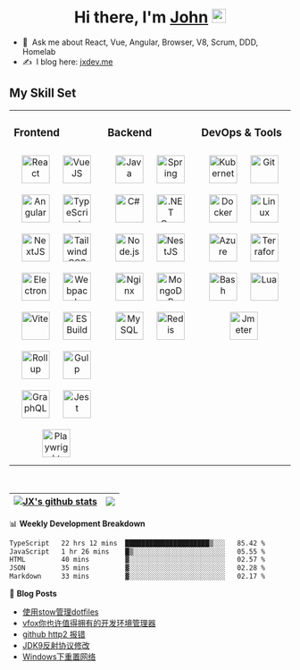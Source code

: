 <div align="center">
   <h1>Hi there, I'm <a href="https://www.linkedin.com/in/john-x-b26a9b251/">John</a> <img src="https://media.giphy.com/media/hvRJCLFzcasrR4ia7z/giphy.gif" width="25px"> </h1>
</div>

- 💬 &nbsp;Ask me about React, Vue, Angular, Browser, V8, Scrum, DDD, Homelab
- ✍️ &nbsp;I blog here: [jxdev.me](https://www.jxdev.me/)
<!-- - 📫 &nbsp;How to reach me: [LinkedIn](https://www.linkedin.com/in/john-x-b26a9b251/) -->
<!-- - 🔭 &nbsp;I’m currently working on [Ploger](https://www.github-trends.dev/) & [GitHub Ranking](https://www.github-ranking.dev/) -->

## My Skill Set

<!-- svg found: https://www.svgrepo.com/ -->

<table>
   <tr>
   
   <td valign="top" width="33%">

### Frontend
<div align="center">
   <img style="margin: 10px" src="https://profilinator.rishav.dev/skills-assets/react-original-wordmark.svg" alt="React" height="50" />
   <img style="margin: 10px" src="https://profilinator.rishav.dev/skills-assets/vuejs-original-wordmark.svg" alt="VueJS" height="50" />
   <img style="margin: 10px" src="https://profilinator.rishav.dev/skills-assets/angularjs-original.svg" alt="Angular" height="50" />
   <img style="margin: 10px" src="https://profilinator.rishav.dev/skills-assets/typescript-original.svg" alt="TypeScript" height="50" />
   <img style="margin: 10px" src="https://profilinator.rishav.dev/skills-assets/nextjs.png" alt="NextJS" height="50" />
   <img style="margin: 10px" src="https://profilinator.rishav.dev/skills-assets/tailwindcss.svg" alt="TailwindCSS" height="50" />
   <img style="margin: 10px" src="https://profilinator.rishav.dev/skills-assets/electron-original.svg" alt="Electron" height="50" />
   <img style="margin: 10px" src="https://profilinator.rishav.dev/skills-assets/webpack-original.svg" alt="Webpack" height="50" />
   <img style="margin: 10px" src="https://www.svgrepo.com/show/374167/vite.svg" alt="Vite" height="50" />
   <img style="margin: 10px" src="https://www.svgrepo.com/show/353710/esbuild.svg" alt="ESBuild" height="50" />
   <img style="margin: 10px" src="https://www.svgrepo.com/show/439305/rollup.svg" alt="Rollup" height="50" />
   <img style="margin: 10px" src="https://profilinator.rishav.dev/skills-assets/gulp-plain.svg" alt="Gulp" height="50" />
   <img style="margin: 10px" src="https://profilinator.rishav.dev/skills-assets/graphql.png" alt="GraphQL" height="50" />
   <img style="margin: 10px" src="https://profilinator.rishav.dev/skills-assets/jest.svg" alt="Jest" height="50" />
   <img style="margin: 10px" src="https://playwright.dev/img/playwright-logo.svg" alt="Playwright" height="50" />
</div>

   </td>
   
   <td valign="top" width="33%">

### Backend
<div align="center">
<img style="margin: 10px" src="https://profilinator.rishav.dev/skills-assets/java-original-wordmark.svg" alt="Java" height="50" />
<img style="margin: 10px" src="https://profilinator.rishav.dev/skills-assets/springio-icon.svg" alt="Spring" height="50" />
<img style="margin: 10px" src="https://profilinator.rishav.dev/skills-assets/csharp-original.svg" alt="C#" height="50" />
<img style="margin: 10px" src="https://profilinator.rishav.dev/skills-assets/dotnetcore.png" alt=".NET Core" height="50" />
<img style="margin: 10px" src="https://profilinator.rishav.dev/skills-assets/nodejs-original-wordmark.svg" alt="Node.js" height="50" />
<img style="margin: 10px" src="https://profilinator.rishav.dev/skills-assets/nestjs.svg" alt="NestJS" height="50" />
<img style="margin: 10px" src="https://profilinator.rishav.dev/skills-assets/nginx-original.svg" alt="Nginx" height="50" />
<img style="margin: 10px" src="https://profilinator.rishav.dev/skills-assets/mongodb-original-wordmark.svg" alt="MongoDB" height="50" />
<img style="margin: 10px" src="https://profilinator.rishav.dev/skills-assets/mysql-original-wordmark.svg" alt="MySQL" height="50" />
<img style="margin: 10px" src="https://profilinator.rishav.dev/skills-assets/redis-original-wordmark.svg" alt="Redis" height="50" />
</div>

   </td>
   
   <td valign="top" width="33%">

### DevOps & Tools
<div align="center">
<img style="margin: 10px" src="https://profilinator.rishav.dev/skills-assets/kubernetes-icon.svg" alt="Kubernetes" height="50" />
<img style="margin: 10px" src="https://profilinator.rishav.dev/skills-assets/git-scm-icon.svg" alt="Git" height="50" />
<img style="margin: 10px" src="https://profilinator.rishav.dev/skills-assets/docker-original-wordmark.svg" alt="Docker" height="50" />
<img style="margin: 10px" src="https://profilinator.rishav.dev/skills-assets/linux-original.svg" alt="Linux" height="50" />
<img style="margin: 10px" src="https://profilinator.rishav.dev/skills-assets/microsoft_azure-icon.svg" alt="Azure" height="50" />
<img style="margin: 10px" src="https://profilinator.rishav.dev/skills-assets/terraformio-icon.svg" alt="Terraform" height="50" />
<img style="margin: 10px" src="https://www.svgrepo.com/show/353475/bash.svg" alt="Bash" height="50" />
<img style="margin: 10px" src="https://www.svgrepo.com/show/373817/lua.svg" alt="Lua" height="50" />
<img style="margin: 10px" src="https://www.svgrepo.com/show/329945/apachejmeter.svg" alt="Jmeter" height="50" />
</div>

   </td>
   
   </tr>
</table>

<br/>

<!-- [![My Skills](https://skillicons.dev/icons?i=angular,vue,react,electron,lit,nextjs,tailwind,cs,dotnet,java,spring,azure,terraform,docker,kubernetes)](https://skillicons.dev) -->

| <a href="https://github.com/anuraghazra/github-readme-stats"><img align="center" src="https://git-stats-navy.vercel.app/api?username=johnxu16&show_icons=true&include_all_commits=true&theme=buefy&hide_border=true" alt="JX's github stats" /></a> | <a href="https://github.com/anuraghazra/github-readme-stats"><img align="center" src="https://git-stats-navy.vercel.app/api/top-langs/?username=johnxu16&layout=compact&theme=buefy&hide_border=true" /></a> |
| ------------- | ------------- |

📊 **Weekly Development Breakdown**
<!--START_SECTION:waka-->

```txt
TypeScript   22 hrs 12 mins  █████████████████████▒░░░   85.42 %
JavaScript   1 hr 26 mins    █▒░░░░░░░░░░░░░░░░░░░░░░░   05.55 %
HTML         40 mins         ▓░░░░░░░░░░░░░░░░░░░░░░░░   02.57 %
JSON         35 mins         ▓░░░░░░░░░░░░░░░░░░░░░░░░   02.28 %
Markdown     33 mins         ▓░░░░░░░░░░░░░░░░░░░░░░░░   02.17 %
```

<!--END_SECTION:waka-->

<!--
[![John's github stats](https://github-readme-stats-johnxu77.vercel.app/api?username=johnxu16&theme=dark)](https://github.com/johnxu77/github-readme-stats)
-->

📙 **Blog Posts**
<!-- BLOG-POST-LIST:START -->
- [使用stow管理dotfiles](https://www.jxdev.me/blog/stow)
- [vfox你也许值得拥有的开发环境管理器](https://www.jxdev.me/blog/vfox)
- [github http2 报错](https://www.jxdev.me/blog/github-http2-error)
- [JDK9反射协议修改](https://www.jxdev.me/blog/jdk9-reflect-policy-changed)
- [Windows下重置网络](https://www.jxdev.me/blog/net-reset)
<!-- BLOG-POST-LIST:END -->
